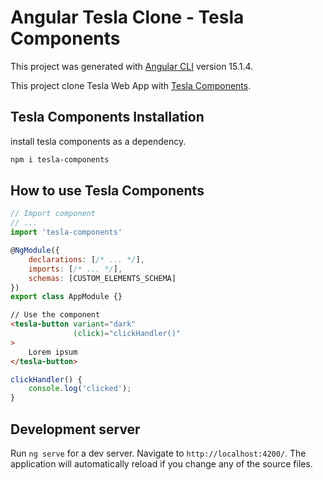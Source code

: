 # Angular Tesla Clone - Tesla Components

This project was generated with [Angular CLI](https://github.com/angular/angular-cli) version 15.1.4.

This project clone Tesla Web App with [Tesla Components](https://github.com/riccardo-vettore/tesla-components).

## Tesla Components Installation
install tesla components as a dependency.
```bash
npm i tesla-components
```

## How to use Tesla Components 
```js
// Import component
// ...
import 'tesla-components'

@NgModule({
    declarations: [/* ... */],
    imports: [/* ... */],
    schemas: [CUSTOM_ELEMENTS_SCHEMA]
})
export class AppModule {}
```
```html
// Use the component
<tesla-button variant="dark"
              (click)="clickHandler()"
>
    Lorem ipsum
</tesla-button>
```
```js
clickHandler() {
    console.log('clicked');
}
```

## Development server

Run `ng serve` for a dev server. Navigate to `http://localhost:4200/`. The application will automatically reload if you change any of the source files.